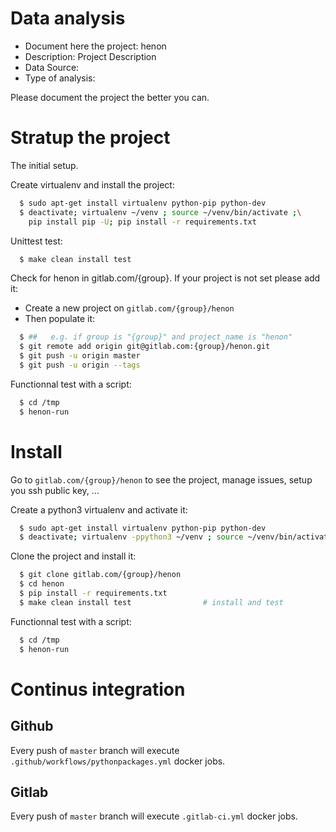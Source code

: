 # Data analysis
- Document here the project: henon
- Description: Project Description
- Data Source:
- Type of analysis:

Please document the project the better you can.

# Stratup the project

The initial setup.

Create virtualenv and install the project:
```bash
  $ sudo apt-get install virtualenv python-pip python-dev
  $ deactivate; virtualenv ~/venv ; source ~/venv/bin/activate ;\
    pip install pip -U; pip install -r requirements.txt
```

Unittest test:
```bash
  $ make clean install test
```

Check for henon in gitlab.com/{group}.
If your project is not set please add it:

- Create a new project on `gitlab.com/{group}/henon`
- Then populate it:

```bash
  $ ##   e.g. if group is "{group}" and project_name is "henon"
  $ git remote add origin git@gitlab.com:{group}/henon.git
  $ git push -u origin master
  $ git push -u origin --tags
```

Functionnal test with a script:
```bash
  $ cd /tmp
  $ henon-run
```
# Install
Go to `gitlab.com/{group}/henon` to see the project, manage issues,
setup you ssh public key, ...

Create a python3 virtualenv and activate it:
```bash
  $ sudo apt-get install virtualenv python-pip python-dev
  $ deactivate; virtualenv -ppython3 ~/venv ; source ~/venv/bin/activate
```

Clone the project and install it:
```bash
  $ git clone gitlab.com/{group}/henon
  $ cd henon
  $ pip install -r requirements.txt
  $ make clean install test                # install and test
```
Functionnal test with a script:
```bash
  $ cd /tmp
  $ henon-run
``` 

# Continus integration
## Github 
Every push of `master` branch will execute `.github/workflows/pythonpackages.yml` docker jobs.
## Gitlab
Every push of `master` branch will execute `.gitlab-ci.yml` docker jobs.
